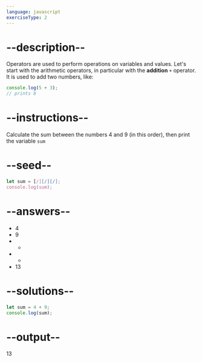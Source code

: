 ```yaml
---
language: javascript
exerciseType: 2
---
```


# --description--

Operators are used to perform operations on variables and values.
Let's start with the arithmetic operators, in particular with the **addition** `+` operator.
It is used to add two numbers, like:
```javascript
console.log(5 + 3);
// prints 8
```

# --instructions--

Calculate the sum between the numbers 4 and 9 (in this order), then print the variable `sum`

# --seed--

```javascript
let sum = [/][/][/];
console.log(sum);
```

# --answers--

- 4
- 9
-  + 
-  * 
- 13

# --solutions--

```javascript
let sum = 4 + 9;
console.log(sum);
```

# --output--

13
